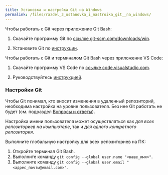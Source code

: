 ```yaml
---
title: Установка и настройка Git на Windows
permalink: /files/razdel_3_ustanovka_i_nastroika_git__na_windows/
---
```


Чтобы работать с Git через приложение Git Bash:

1. Скачайте программу Git по [ссылке git-scm.com/downloads/win](https://git-scm.com/downloads/win).

2. Установите Git по [инструкции](https://tproger.ru/articles/ustanovka-git-na-windows).

Чтобы работать с Git и терминалом Git Bash через приложение VS Code:

1. Скачайте программу VS Code по [ссылке code.visualstudio.com](https://code.visualstudio.com/).

2. Руководствуйтесь [инструкцией](https://ekaterinka17.github.io/mkdocs-example/).


### Настройки Git
Чтобы Git понимал, кто вносит изменения в удаленный репозиторий, необходима настройка на уровне пользователя. Без нее Git работать не будет (см. подраздел [Вопросы и ответы](/primery/files/razdel_8_faq/)).

Настройка имени пользователя может осуществляться как *для всех репозиториев на компьютере*, так и *для одного конкретного репозитория*. 

Выполните глобальную настройку для всех репозиториев на ПК:

1. Откройте терминал Git Bash.
2. Выполните команду `git config --global user.name "<ваше_имя>"`.
3. Выполните команду `git config --global user.email "<адрес_почты@email.com>"`. 
